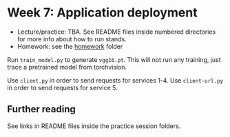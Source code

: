# Week 7: Application deployment

* Lecture/practice: TBA. See README files inside numbered directories for more info about how to run stands.
* Homework: see the [homework](./homework) folder

Run `train_model.py` to generate `vgg16.pt`. 
This will not run any training, just trace a pretrained model from torchvision.

Use `client.py` in order to send requests for services 1-4.
Use `client-url.py` in order to send requests for service 5.

## Further reading
See links in README files inside the practice session folders.